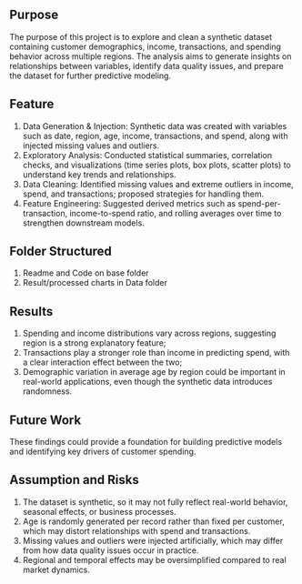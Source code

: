 ## Purpose
The purpose of this project is to explore and clean a synthetic dataset containing customer demographics, income, transactions, and spending behavior across multiple regions. The analysis aims to generate insights on relationships between variables, identify data quality issues, and prepare the dataset for further predictive modeling.

## Feature
1. Data Generation & Injection: Synthetic data was created with variables such as date, region, age, income, transactions, and spend, along with injected missing values and outliers.
2. Exploratory Analysis: Conducted statistical summaries, correlation checks, and visualizations (time series plots, box plots, scatter plots) to understand key trends and relationships.
3. Data Cleaning: Identified missing values and extreme outliers in income, spend, and transactions; proposed strategies for handling them.
4. Feature Engineering: Suggested derived metrics such as spend-per-transaction, income-to-spend ratio, and rolling averages over time to strengthen downstream models.

## Folder Structured
1. Readme and Code on base folder
2. Result/processed charts in Data folder

## Results
1. Spending and income distributions vary across regions, suggesting region is a strong explanatory feature; 
2. Transactions play a stronger role than income in predicting spend, with a clear interaction effect between the two;
3. Demographic variation in average age by region could be important in real-world applications, even though the synthetic data introduces randomness. 

## Future Work
These findings could provide a foundation for building predictive models and identifying key drivers of customer spending.

## Assumption and Risks
1. The dataset is synthetic, so it may not fully reflect real-world behavior, seasonal effects, or business processes.
2. Age is randomly generated per record rather than fixed per customer, which may distort relationships with spend and transactions.
3. Missing values and outliers were injected artificially, which may differ from how data quality issues occur in practice.
4. Regional and temporal effects may be oversimplified compared to real market dynamics.